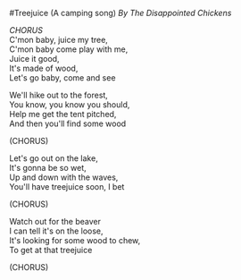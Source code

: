 #Treejuice (A camping song)
*By The Disappointed Chickens*  
  
*CHORUS*  
C'mon baby, juice my tree,  
C'mon baby come play with me,  
Juice it good,  
It's made of wood,  
Let's go baby, come and see  
  
We'll hike out to the forest,  
You know, you know you should,  
Help me get the tent pitched,  
And then you'll find some wood  
  
(CHORUS)
  
Let's go out on the lake,  
It's gonna be so wet,  
Up and down with the waves,  
You'll have treejuice soon, I bet  
  
(CHORUS)  
  
Watch out for the beaver  
I can tell it's on the loose,  
It's looking for some wood to chew,  
To get at that treejuice  
  
(CHORUS)  